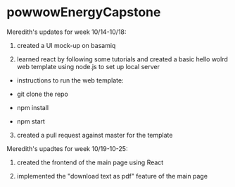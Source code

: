 # powwowEnergyCapstone

Meredith's updates for week 10/14-10/18:

1. created a UI mock-up on basamiq

2. learned react by following some tutorials and created a basic hello wolrd web template using node.js to set up local server

* instructions to run the web template:

* git clone the repo

* npm install

* npm start

3. created a pull request against master for the template

Meredith's upadtes for week 10/19-10-25:

1. created the frontend of the main page using React

2. implemented the "download text as pdf" feature of the main page

